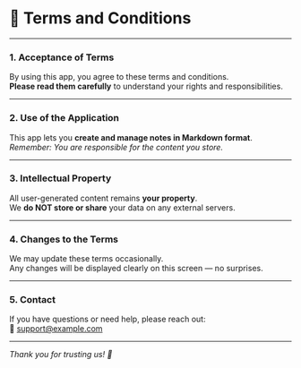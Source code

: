 # 📜 Terms and Conditions

---

### 1. Acceptance of Terms
By using this app, you agree to these terms and conditions.  
**Please read them carefully** to understand your rights and responsibilities.

---

### 2. Use of the Application
This app lets you **create and manage notes in Markdown format**.  
*Remember: You are responsible for the content you store.*

---

### 3. Intellectual Property
All user-generated content remains **your property**.  
We **do NOT store or share** your data on any external servers.

---

### 4. Changes to the Terms
We may update these terms occasionally.  
Any changes will be displayed clearly on this screen — no surprises.

---

### 5. Contact
If you have questions or need help, please reach out:  
📧 [support@example.com](mailto:support@example.com)

---

*Thank you for trusting us! 🙏*
